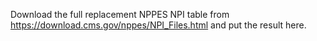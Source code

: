 Download the full replacement NPPES NPI table from https://download.cms.gov/nppes/NPI_Files.html and put the result here.